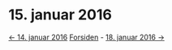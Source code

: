 # 15. januar 2016

[<- 14. januar 2016](2016-01-14.md) [Forsiden](../index.md) - [18. januar 2016 ->](2016-01-18.md)